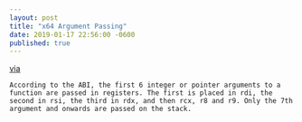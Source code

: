 ```yaml
---
layout: post
title: "x64 Argument Passing"
date: 2019-01-17 22:56:00 -0600
published: true
---
```


[via](https://eli.thegreenplace.net/2011/09/06/stack-frame-layout-on-x86-64)

```
According to the ABI, the first 6 integer or pointer arguments to a function are passed in registers. The first is placed in rdi, the second in rsi, the third in rdx, and then rcx, r8 and r9. Only the 7th argument and onwards are passed on the stack.
```